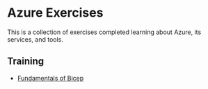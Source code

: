 # Azure Exercises

This is a collection of exercises completed learning about Azure, its services, and tools.

## Training

- [Fundamentals of Bicep](./Fundamentals%20of%20Bicep/)
